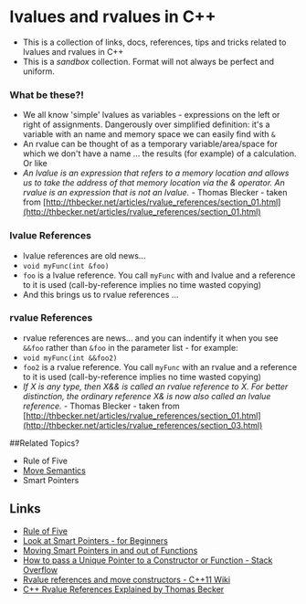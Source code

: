 # lvalues and rvalues in C++
- This is a collection of links, docs, references, tips and tricks related to lvalues and rvalues in C++
- This is a *sandbox* collection. Format will not always be perfect and uniform. 

### What be these?!
- We all know 'simple' lvalues as variables - expressions on the left or right of assignments. Dangerously over simplified definition: it's a variable with an name and memory space we can easily find with `&`
- An rvalue can be thought of as a temporary variable/area/space for which we don't have a name ... the results (for example) of a calculation. Or like 
- *An lvalue is an expression that refers to a memory location and allows us to take the address of that memory location via the & operator. An rvalue is an expression that is not an lvalue.* - Thomas Blecker - taken from [http://thbecker.net/articles/rvalue_references/section_01.html](http://thbecker.net/articles/rvalue_references/section_01.html)

### lvalue References
- lvalue references are old news...
- `void myFunc(int &foo)`
- `foo` is a lvalue reference. You call `myFunc` with and lvalue and a reference to it is used (call-by-reference implies no time wasted copying)
- And this brings us to rvalue references ...  

### rvalue References
- rvalue references are news... and you can indentify it when you see `&&foo` rather than  `&foo` in the parameter list - for example:
- `void myFunc(int &&foo2)`
- `foo2` is a rvalue reference. You call `myFunc` with an rvalue and a reference to it is used (call-by-reference implies no time wasted copying)
- *If X is any type, then X&& is called an rvalue reference to X. For better distinction, the ordinary reference X& is now also called an lvalue reference.* - Thomas Blecker - taken from [http://thbecker.net/articles/rvalue_references/section_01.html](http://thbecker.net/articles/rvalue_references/section_03.html)

##Related Topics?
- Rule of Five 
- [Move Semantics](https://github.com/nicolcarstens/Nix-Uni-Cpp/tree/master/move_semantics)
- Smart Pointers

## Links
- [Rule of Five](https://cpppatterns.com/patterns/rule-of-five.html)
- [Look at Smart Pointers - for Beginners](https://www.internalpointers.com/post/beginner-s-look-smart-pointers-modern-c)
- [Moving Smart Pointers in and out of Functions](https://www.internalpointers.com/post/move-smart-pointers-and-out-functions-modern-c)
- [How to pass a Unique Pointer to a Constructor or Function - Stack Overflow](https://stackoverflow.com/questions/8114276/how-do-i-pass-a-unique-ptr-argument-to-a-constructor-or-a-function/8114913#8114913)
- [Rvalue references and move constructors - C++11 Wiki](https://en.wikipedia.org/wiki/C%2B%2B11#Rvalue_references_and_move_constructors)
- [C++ Rvalue References Explained by Thomas Becker](http://thbecker.net/articles/rvalue_references/section_01.html)